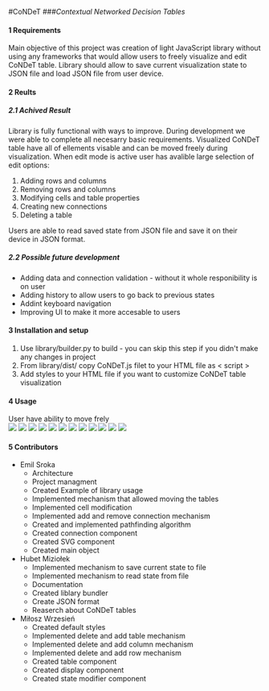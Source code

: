 <!-- -->

#CoNDeT 
###_Contextual Networked Decision Tables_

#### 1 Requirements

Main objective of this project was creation of light JavaScript library without using any frameworks that would allow users to freely visualize and edit CoNDeT table. Library should allow to save current visualization state to JSON file and load JSON file from user device.

#### 2 Reults

##### 2.1 Achived Result
Library is fully functional with ways to improve. During development we were able to complete all necesarry basic requirements. Visualized CoNDeT table have all of ellements visable and can be moved freely during visualization. When edit mode is active user has avalible large selection of edit options:
 1. Adding  rows and columns
 2. Removing rows and columns 
 3. Modifying cells and table properties
 4. Creating new connections
 5. Deleting a table

 Users are able to read saved state from JSON file and save it on their device in JSON format. 

##### 2.2 Possible future development

* Adding data and connection validation - without it whole responibility is on user
* Adding history to allow users to go back to previous states 
* Addint keyboard navigation
* Improving UI to make it more accesable to users

#### 3 Installation and setup

1. Use library/builder.py to build - you can skip this step if you didn't make any changes in project
2. From library/dist/ copy CoNDeT.js filet to your HTML file as < script >
3. Add styles to your HTML file if you want to customize CoNDeT table visualization

#### 4 Usage


User have ability to move frely  
![](https://github.com/EmilSroka/CoNDeT/blob/main/docs/Pictures/Displa1.jpg?raw=true )
![](https://github.com/EmilSroka/CoNDeT/blob/main/docs/Pictures/Displa2.jpg?raw=true )
![](https://github.com/EmilSroka/CoNDeT/blob/main/docs/Pictures/EditMode1.jpg?raw=true)
![](https://github.com/EmilSroka/CoNDeT/blob/main/docs/Pictures/editmode2.jpg?raw=true )
![](https://github.com/EmilSroka/CoNDeT/blob/main/docs/Pictures/editmode3rcolumn.jpg?raw=true )
![](https://github.com/EmilSroka/CoNDeT/blob/main/docs/Pictures/editmode4rrow.jpg?raw=true )
![](https://github.com/EmilSroka/CoNDeT/blob/main/docs/Pictures/editmode5modifycell1.jpg?raw=true )
![](https://github.com/EmilSroka/CoNDeT/blob/main/docs/Pictures/editmode6modiffcell2.jpg?raw=true )
![](https://github.com/EmilSroka/CoNDeT/blob/main/docs/Pictures/editmode7modiffytableproperties.jpg?raw=true )
![](https://github.com/EmilSroka/CoNDeT/blob/main/docs/Pictures/editmode8addconnection.jpg?raw=true )
![](https://github.com/EmilSroka/CoNDeT/blob/main/docs/Pictures/editMode9deleteTable.jpg?raw=true )
![](https://github.com/EmilSroka/CoNDeT/blob/main/docs/Pictures/editMode10addTable.jpg?raw=true )

#### 5 Contributors

* Emil Sroka
    * Architecture
    * Project managment
    * Created Example of library usage
    * Implemented mechanism that allowed moving the tables
    * Implemented cell modification
    * Implemented add and remove connection mechanism
    * Created and implemented pathfinding algorithm
    * Created connection component
    * Created SVG component
    * Created main object
* Hubet Miziołek
    * Implemented mechanism to save current state to file
    * Implemented mechanism to read state from file
    * Documentation
    * Created liblary bundler
    * Create JSON format
    * Reaserch about CoNDeT tables
* Miłosz Wrzesień
    * Created default styles
    * Implemented delete and add table mechanism
    * Implemented delete and add column mechanism
    * Implemented delete and add row mechanism
    * Created table component
    * Created display component
    * Created state modifier component